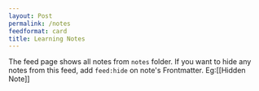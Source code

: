 ```yaml
---
layout: Post
permalink: /notes
feedformat: card
title: Learning Notes
---
```


The feed page shows all notes from `notes` folder. If you want to hide any notes from this feed, add `feed:hide` on note's Frontmatter. Eg:[[Hidden Note]]
